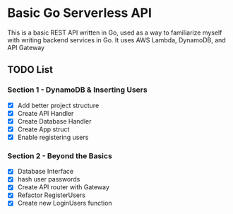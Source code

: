 # Basic Go Serverless API

This is a basic REST API written in Go, used as a way to familiarize myself with writing backend services in Go. It uses AWS Lambda, DynamoDB, and API Gateway


## TODO List

### Section 1 - DynamoDB & Inserting Users
- [x] Add better project structure
- [x] Create API Handler
- [x] Create Database Handler
- [x] Create App struct
- [x] Enable registering users

### Section 2 - Beyond the Basics
- [x] Database Interface
- [x] hash user passwords
- [x] Create API router with Gateway
- [x] Refactor RegisterUsers
- [x] Create new LoginUsers function